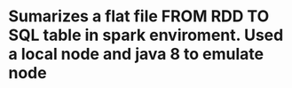 # Sumarizes a flat file FROM RDD TO SQL table in spark enviroment. Used a local node and java 8 to emulate node
